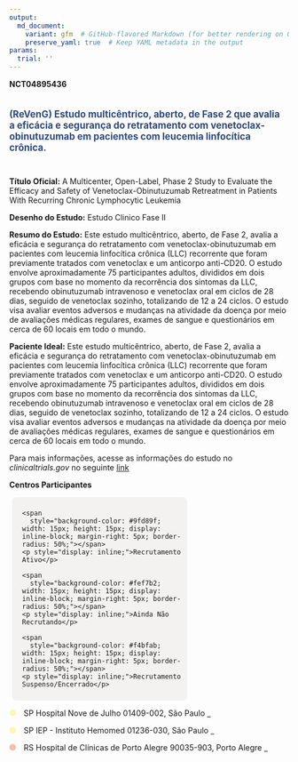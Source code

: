```yaml
---
output: 
  md_document:
    variant: gfm  # GitHub-flavored Markdown (for better rendering on GitHub)
    preserve_yaml: true  # Keep YAML metadata in the output
params:
  trial: ''
---
```


**NCT04895436**

<div style="padding: 5px 5px 5px 0px; font-size: 1.20em; font-weight: bold; color: #2E4A7F; text-align: left; margin-bottom: 20px">

(ReVenG) Estudo multicêntrico, aberto, de Fase 2 que avalia a eficácia e
segurança do retratamento com venetoclax-obinutuzumab em pacientes com
leucemia linfocítica crônica.

</div>

**Título Oficial:** A Multicenter, Open-Label, Phase 2 Study to Evaluate
the Efficacy and Safety of Venetoclax-Obinutuzumab Retreatment in
Patients With Recurring Chronic Lymphocytic Leukemia

**Desenho do Estudo:** Estudo Clinico Fase II

**Resumo do Estudo:** Este estudo multicêntrico, aberto, de Fase 2,
avalia a eficácia e segurança do retratamento com
venetoclax-obinutuzumab em pacientes com leucemia linfocítica crônica
(LLC) recorrente que foram previamente tratados com venetoclax e um
anticorpo anti-CD20. O estudo envolve aproximadamente 75 participantes
adultos, divididos em dois grupos com base no momento da recorrência dos
sintomas da LLC, recebendo obinutuzumab intravenoso e venetoclax oral em
ciclos de 28 dias, seguido de venetoclax sozinho, totalizando de 12 a 24
ciclos. O estudo visa avaliar eventos adversos e mudanças na atividade
da doença por meio de avaliações médicas regulares, exames de sangue e
questionários em cerca de 60 locais em todo o mundo.

**Paciente Ideal:** Este estudo multicêntrico, aberto, de Fase 2, avalia
a eficácia e segurança do retratamento com venetoclax-obinutuzumab em
pacientes com leucemia linfocítica crônica (LLC) recorrente que foram
previamente tratados com venetoclax e um anticorpo anti-CD20. O estudo
envolve aproximadamente 75 participantes adultos, divididos em dois
grupos com base no momento da recorrência dos sintomas da LLC, recebendo
obinutuzumab intravenoso e venetoclax oral em ciclos de 28 dias, seguido
de venetoclax sozinho, totalizando de 12 a 24 ciclos. O estudo visa
avaliar eventos adversos e mudanças na atividade da doença por meio de
avaliações médicas regulares, exames de sangue e questionários em cerca
de 60 locais em todo o mundo.

Para mais informações, acesse as informações do estudo no
*clinicaltrials.gov* no seguinte
[link](https://clinicaltrials.gov/ct2/show/NCT04895436)

**Centros Participantes**

<div style="margin-bottom: 8px; margin-left: 5px; padding: 8px; max-width: 300px; background-color: #f3f2f1; border-radius: 8px;">

<div style="margin-left: 10px;">

    <span 
      style="background-color: #9fd89f; width: 15px; height: 15px; display: inline-block; margin-right: 5px; border-radius: 50%;"></span>
    <p style="display: inline;">Recrutamento Ativo</p>

</div>

<div style="margin-left: 10px;">

    <span 
      style="background-color: #fef7b2; width: 15px; height: 15px; display: inline-block; margin-right: 5px; border-radius: 50%;"></span>
    <p style="display: inline;">Ainda Não Recrutando</p>

</div>

<div style="margin-left: 10px;">

    <span 
      style="background-color: #f4bfab; width: 15px; height: 15px; display: inline-block; margin-right: 5px; border-radius: 50%;"></span>
    <p style="display: inline;">Recrutamento Suspenso/Encerrado</p>

</div>

</div>

<span style="display: inline-block; width: 12px; height: 12px; border-radius: 50%; margin-right: 10px; padding-bottom: 0px; background-color: #fef7b2;"></span>
SP Hospital Nove de Julho 01409-002, São Paulo
<span style="color: #2E4A7F; text-decoration: none; font-weight: 500; font-size: 0.8">[REPORTAR
ERRO](https://flazar.shinyapps.io/formsapp?study_nct_id=NCT04895436&location_id=HOSPITALNOVEDEJULHOID243658SAOPAULOSAOPAULO01409001BRAZIL&location_full_name=Hospital%20Nove%20de%20Julho%2C%2001409-002%2C%20S%C3%A3o%20Paulo&form_type=Reportar%20Erro)</span>

<span style="display: inline-block; width: 12px; height: 12px; border-radius: 50%; margin-right: 10px; padding-bottom: 0px; background-color: #fef7b2;"></span>
SP IEP - Instituto Hemomed 01236-030, São Paulo
<span style="color: #2E4A7F; text-decoration: none; font-weight: 500; font-size: 0.8">[REPORTAR
ERRO](https://flazar.shinyapps.io/formsapp?study_nct_id=NCT04895436&location_id=INSTITUTODEENSINOEPESQUISASSAOLUCASID243659SAOPAULO01236030BRAZIL&location_full_name=IEP%20-%20Instituto%20Hemomed%2C%2001236-030%2C%20S%C3%A3o%20Paulo&form_type=Reportar%20Erro)</span>

<span style="display: inline-block; width: 12px; height: 12px; border-radius: 50%; margin-right: 10px; padding-bottom: 0px; background-color: #f4bfab;"></span>
RS Hospital de Clínicas de Porto Alegre 90035-903, Porto Alegre
<span style="color: #2E4A7F; text-decoration: none; font-weight: 500; font-size: 0.8">[REPORTAR
ERRO](https://flazar.shinyapps.io/formsapp?study_nct_id=NCT04895436&location_id=HOSPITALDECLINICASDEPORTOALEGREID243657PORTOALEGRERIOGRANDEDOSUL90035903BRAZIL&location_full_name=Hospital%20de%20Cl%C3%ADnicas%20de%20Porto%20Alegre%2C%2090035-903%2C%20Porto%20Alegre&form_type=Reportar%20Erro)</span>
